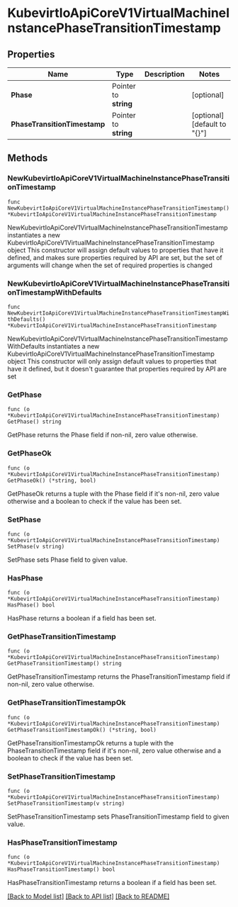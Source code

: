 # KubevirtIoApiCoreV1VirtualMachineInstancePhaseTransitionTimestamp

## Properties

Name | Type | Description | Notes
------------ | ------------- | ------------- | -------------
**Phase** | Pointer to **string** |  | [optional] 
**PhaseTransitionTimestamp** | Pointer to **string** |  | [optional] [default to "{}"]

## Methods

### NewKubevirtIoApiCoreV1VirtualMachineInstancePhaseTransitionTimestamp

`func NewKubevirtIoApiCoreV1VirtualMachineInstancePhaseTransitionTimestamp() *KubevirtIoApiCoreV1VirtualMachineInstancePhaseTransitionTimestamp`

NewKubevirtIoApiCoreV1VirtualMachineInstancePhaseTransitionTimestamp instantiates a new KubevirtIoApiCoreV1VirtualMachineInstancePhaseTransitionTimestamp object
This constructor will assign default values to properties that have it defined,
and makes sure properties required by API are set, but the set of arguments
will change when the set of required properties is changed

### NewKubevirtIoApiCoreV1VirtualMachineInstancePhaseTransitionTimestampWithDefaults

`func NewKubevirtIoApiCoreV1VirtualMachineInstancePhaseTransitionTimestampWithDefaults() *KubevirtIoApiCoreV1VirtualMachineInstancePhaseTransitionTimestamp`

NewKubevirtIoApiCoreV1VirtualMachineInstancePhaseTransitionTimestampWithDefaults instantiates a new KubevirtIoApiCoreV1VirtualMachineInstancePhaseTransitionTimestamp object
This constructor will only assign default values to properties that have it defined,
but it doesn't guarantee that properties required by API are set

### GetPhase

`func (o *KubevirtIoApiCoreV1VirtualMachineInstancePhaseTransitionTimestamp) GetPhase() string`

GetPhase returns the Phase field if non-nil, zero value otherwise.

### GetPhaseOk

`func (o *KubevirtIoApiCoreV1VirtualMachineInstancePhaseTransitionTimestamp) GetPhaseOk() (*string, bool)`

GetPhaseOk returns a tuple with the Phase field if it's non-nil, zero value otherwise
and a boolean to check if the value has been set.

### SetPhase

`func (o *KubevirtIoApiCoreV1VirtualMachineInstancePhaseTransitionTimestamp) SetPhase(v string)`

SetPhase sets Phase field to given value.

### HasPhase

`func (o *KubevirtIoApiCoreV1VirtualMachineInstancePhaseTransitionTimestamp) HasPhase() bool`

HasPhase returns a boolean if a field has been set.

### GetPhaseTransitionTimestamp

`func (o *KubevirtIoApiCoreV1VirtualMachineInstancePhaseTransitionTimestamp) GetPhaseTransitionTimestamp() string`

GetPhaseTransitionTimestamp returns the PhaseTransitionTimestamp field if non-nil, zero value otherwise.

### GetPhaseTransitionTimestampOk

`func (o *KubevirtIoApiCoreV1VirtualMachineInstancePhaseTransitionTimestamp) GetPhaseTransitionTimestampOk() (*string, bool)`

GetPhaseTransitionTimestampOk returns a tuple with the PhaseTransitionTimestamp field if it's non-nil, zero value otherwise
and a boolean to check if the value has been set.

### SetPhaseTransitionTimestamp

`func (o *KubevirtIoApiCoreV1VirtualMachineInstancePhaseTransitionTimestamp) SetPhaseTransitionTimestamp(v string)`

SetPhaseTransitionTimestamp sets PhaseTransitionTimestamp field to given value.

### HasPhaseTransitionTimestamp

`func (o *KubevirtIoApiCoreV1VirtualMachineInstancePhaseTransitionTimestamp) HasPhaseTransitionTimestamp() bool`

HasPhaseTransitionTimestamp returns a boolean if a field has been set.


[[Back to Model list]](../README.md#documentation-for-models) [[Back to API list]](../README.md#documentation-for-api-endpoints) [[Back to README]](../README.md)


